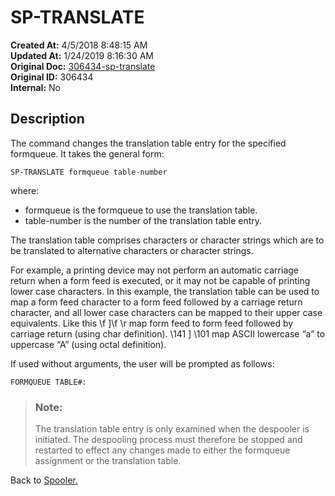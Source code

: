 # SP-TRANSLATE

**Created At:** 4/5/2018 8:48:15 AM  
**Updated At:** 1/24/2019 8:16:30 AM  
**Original Doc:** [306434-sp-translate](https://docs.jbase.com/44205-spooler/306434-sp-translate)  
**Original ID:** 306434  
**Internal:** No  


## Description 

The command changes the translation table entry for the specified formqueue. It takes the general form:

```
SP-TRANSLATE formqueue table-number
```

where:

- formqueue is the formqueue to use the translation table.
- table-number is the number of the translation table entry.




The translation table comprises characters or character strings which are to be translated to alternative characters or character strings.

For example, a printing device may not perform an automatic carriage return when a form feed is executed, or it may not be capable of printing lower case characters. In this example, the translation table can be used to map a form feed character to a form feed followed by a carriage return character, and all lower case characters can be mapped to their upper case equivalents. Like this \f ]\f \r map form feed to form feed followed by carriage return (using char definition).
\141 ] \101 map ASCII lowercase “a” to uppercase “A” (using octal definition).

If used without arguments, the user will be prompted as follows:

```
FORMQUEUE TABLE#:
```




> ### Note: 
> 
> The translation table entry is only examined when the despooler is initiated. The despooling process must therefore be stopped and restarted to effect any changes made to either the formqueue assignment or the translation table.




Back to [Spooler.](./../jbase-spooler)
